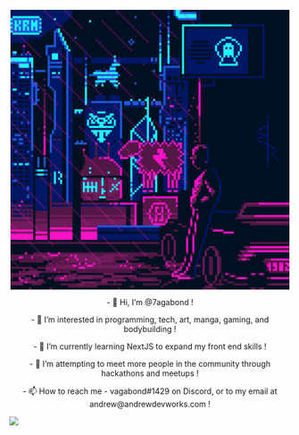 <p align="center">
  <img src="./zbpfhnl6piw91.gif" width="500" align="center" />
</p>

<p align="center">
  - 👋 Hi, I’m @7agabond !
</p>

<p align="center">
  - 👀 I’m interested in programming, tech, art, manga, gaming, and bodybuilding !
</p>

<p align="center">
  - 🌱 I’m currently learning NextJS to expand my front end skills !
</p>

<p align="center">
  - 💞️ I’m attempting to meet more people in the community through hackathons and meetups !
</p>

<p align="center">
  - 📫 How to reach me - vagabond#1429 on Discord, or to my email at andrew@andrewdevworks.com !
</p>

![](https://komarev.com/ghpvc/?username=7agabond)

<!---
7agabond/7agabond is a ✨ special ✨ repository because its `README.md` (this file) appears on your GitHub profile.
You can click the Preview link to take a look at your changes.
--->

